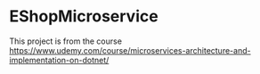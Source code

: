 # EShopMicroservice
This project is from the course  https://www.udemy.com/course/microservices-architecture-and-implementation-on-dotnet/
